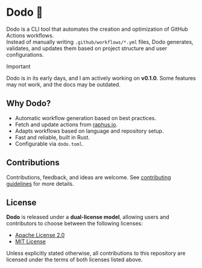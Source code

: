 # Dodo 🦤

Dodo is a CLI tool that automates the creation and optimization of GitHub Actions workflows.  
Instead of manually writing `.github/workflows/*.yml` files, Dodo generates, validates, and updates them based on project structure and user configurations.

> [!IMPORTANT]
> Dodo is in its early days, and I am actively working on **v0.1.0**. Some features may not work, and the docs may be outdated. 

## Why Dodo?
- Automatic workflow generation based on best practices.
- Fetch and update actions from [raphus.io](https://github.com/dodomatic/raphus.io/).
- Adapts workflows based on language and repository setup.
- Fast and reliable, built in Rust.
- Configurable via `dodo.toml`.

## Contributions

Contributions, feedback, and ideas are welcome. See [contributing guidelines](CONTRIBUTING.md) for more details.

## License

**Dodo** is released under a **dual-license model**, allowing users and contributors to choose between the following licenses:

- [Apache License 2.0](LICENSE-APACHE)
- [MIT License](LICENSE-MIT)

Unless explicitly stated otherwise, all contributions to this repository are licensed under the terms of both licenses listed above.

